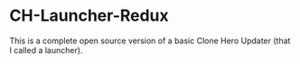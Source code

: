 # CH-Launcher-Redux
This is a complete open source version of a basic Clone Hero Updater (that I called a launcher).
